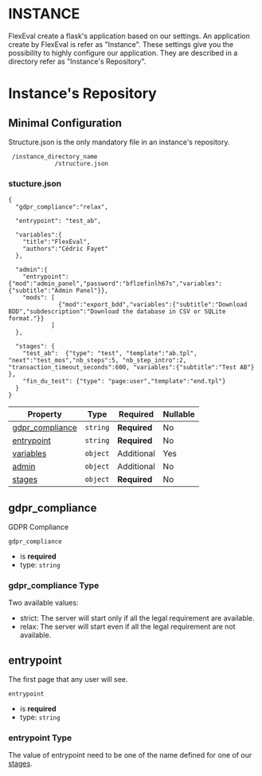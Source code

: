 # INSTANCE #

FlexEval create a flask's application based on our settings.
An application create by FlexEval is refer as "Instance".
These settings give you the possibility to highly configure our application.
They are described in a directory refer as "Instance's Repository".

# Instance's Repository

## Minimal Configuration

Structure.json is the only mandatory file in an instance's repository.

```
 /instance_directory_name
             /structure.json
```

### stucture.json

```
{
  "gdpr_compliance":"relax",

  "entrypoint": "test_ab",

  "variables":{
    "title":"FlexEval",
    "authors":"Cédric Fayet"
  },

  "admin":{
    "entrypoint":{"mod":"admin_panel","password":"bflzefinlh67s","variables":{"subtitle":"Admin Panel"}},
    "mods": [
              {"mod":"export_bdd","variables":{"subtitle":"Download BDD","subdescription":"Download the database in CSV or SQLite format."}}
            ]
  },

  "stages": {
    "test_ab":  {"type": "test", "template":"ab.tpl", "next":"test_mos","nb_steps":5, "nb_step_intro":2,  "transaction_timeout_seconds":600, "variables":{"subtitle":"Test AB"} },
    "fin_du_test": {"type": "page:user","template":"end.tpl"}
  }
}
```


| Property              | Type     | Required     | Nullable |
| --------------------- | -------- | ------------ | -------- |
| [gdpr_compliance](##gdpr_compliance) | `string` | **Required** | No|
| [entrypoint](##entrypoint) | `string` | **Required** | No |
| [variables](##variables) | `object` | Additional | Yes |
| [admin](##admin) | `object` | Additional | No |
| [stages](##stages) | `object` | **Required** | No |

## gdpr_compliance

GDPR Compliance

`gdpr_compliance`

- is **required**
- type: `string`

### gdpr_compliance Type

Two available values:
- strict: The server will start only if all the legal requirement are available.
- relax: The server will start even if all the legal requirement are not available.


## entrypoint

The first page that any user will see.

`entrypoint`

- is **required**
- type: `string`

### entrypoint Type

The value of entrypoint need to be one of the name defined for one of our [stages](##stages).
